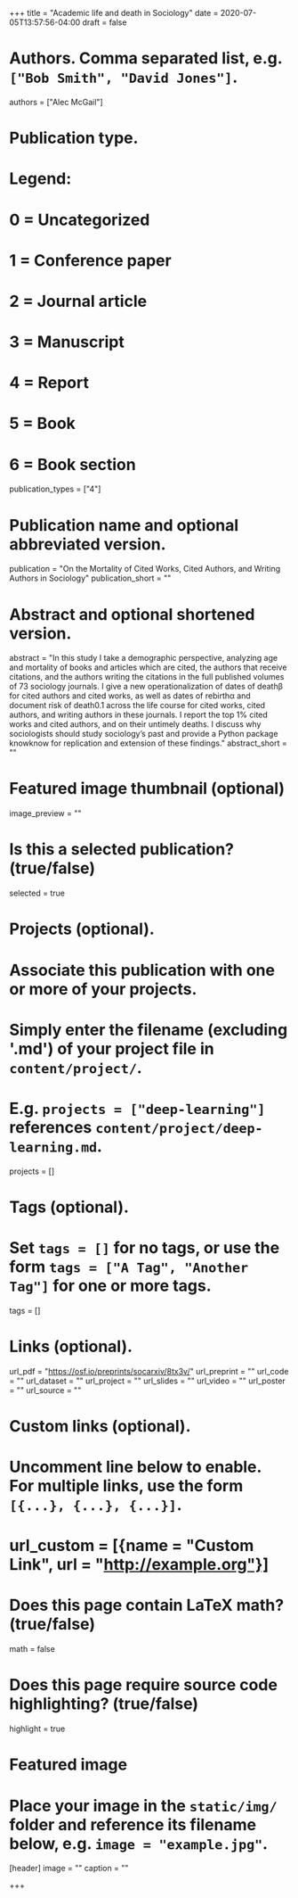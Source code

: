 +++
title = "Academic life and death in Sociology"
date = 2020-07-05T13:57:56-04:00
draft = false

# Authors. Comma separated list, e.g. `["Bob Smith", "David Jones"]`.
authors = ["Alec McGail"]

# Publication type.
# Legend:
# 0 = Uncategorized
# 1 = Conference paper
# 2 = Journal article
# 3 = Manuscript
# 4 = Report
# 5 = Book
# 6 = Book section
publication_types = ["4"]

# Publication name and optional abbreviated version.
publication = "On the Mortality of Cited Works, Cited Authors, and Writing Authors in Sociology"
publication_short = ""

# Abstract and optional shortened version.
abstract = "In this study I take a demographic perspective, analyzing age and mortality of books and articles which are cited, the authors that receive citations, and the authors writing the citations in the full published volumes of 73 sociology journals. I give a new operationalization of dates of deathβ for cited authors and cited works, as well as dates of rebirthα and document risk of death0.1 across the life course for cited works, cited authors, and writing authors in these journals. I report the top 1% cited works and cited authors, and on their untimely deaths. I discuss why sociologists should study sociology’s past and provide a Python package knowknow for replication and extension of these findings."
abstract_short = ""

# Featured image thumbnail (optional)
image_preview = ""

# Is this a selected publication? (true/false)
selected = true

# Projects (optional).
#   Associate this publication with one or more of your projects.
#   Simply enter the filename (excluding '.md') of your project file in `content/project/`.
#   E.g. `projects = ["deep-learning"]` references `content/project/deep-learning.md`.
projects = []

# Tags (optional).
#   Set `tags = []` for no tags, or use the form `tags = ["A Tag", "Another Tag"]` for one or more tags.
tags = []

# Links (optional).
url_pdf = "https://osf.io/preprints/socarxiv/8tx3v/"
url_preprint = ""
url_code = ""
url_dataset = ""
url_project = ""
url_slides = ""
url_video = ""
url_poster = ""
url_source = ""

# Custom links (optional).
#   Uncomment line below to enable. For multiple links, use the form `[{...}, {...}, {...}]`.
# url_custom = [{name = "Custom Link", url = "http://example.org"}]

# Does this page contain LaTeX math? (true/false)
math = false

# Does this page require source code highlighting? (true/false)
highlight = true

# Featured image
# Place your image in the `static/img/` folder and reference its filename below, e.g. `image = "example.jpg"`.
[header]
image = ""
caption = ""

+++
